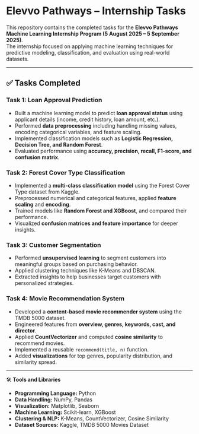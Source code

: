 # Elevvo Pathways – Internship Tasks  
This repository contains the completed tasks for the **Elevvo Pathways Machine Learning Internship Program (5 August 2025 – 5 September 2025)**.  
The internship focused on applying machine learning techniques for predictive modeling, classification, and evaluation using real-world datasets.  

---

## ✅ **Tasks Completed**  

### Task 1: Loan Approval Prediction  
- Built a machine learning model to predict **loan approval status** using applicant details (income, credit history, loan amount, etc.).  
- Performed **data preprocessing** including handling missing values, encoding categorical variables, and feature scaling.  
- Implemented classification models such as **Logistic Regression, Decision Tree, and Random Forest**.  
- Evaluated performance using **accuracy, precision, recall, F1-score, and confusion matrix**.  

### Task 2: Forest Cover Type Classification  
- Implemented a **multi-class classification model** using the Forest Cover Type dataset from Kaggle.  
- Preprocessed numerical and categorical features, applied **feature scaling** and **encoding**.  
- Trained models like **Random Forest and XGBoost**, and compared their performance.  
- Visualized **confusion matrices and feature importance** for deeper insights.

### Task 3: Customer Segmentation  
- Performed **unsupervised learning** to segment customers into meaningful groups based on purchasing behavior.  
- Applied clustering techniques like K-Means and DBSCAN.  
- Extracted insights to help businesses target customers with personalized strategies.

### Task 4: Movie Recommendation System  
- Developed a **content-based movie recommender system** using the TMDB 5000 dataset.  
- Engineered features from **overview, genres, keywords, cast, and director**.  
- Applied **CountVectorizer** and computed **cosine similarity** to recommend movies.  
- Implemented a reusable `recommend(title, n)` function.  
- Added **visualizations** for top genres, popularity distribution, and similarity spread.

---

🛠️ **Tools and Libraries**  
- **Programming Language:** Python  
- **Data Handling:** NumPy, Pandas  
- **Visualization:** Matplotlib, Seaborn  
- **Machine Learning:** Scikit-learn, XGBoost  
- **Clustering & NLP:** K-Means, CountVectorizer, Cosine Similarity  
- **Dataset Sources:** Kaggle, TMDB 5000 Movies Dataset  
